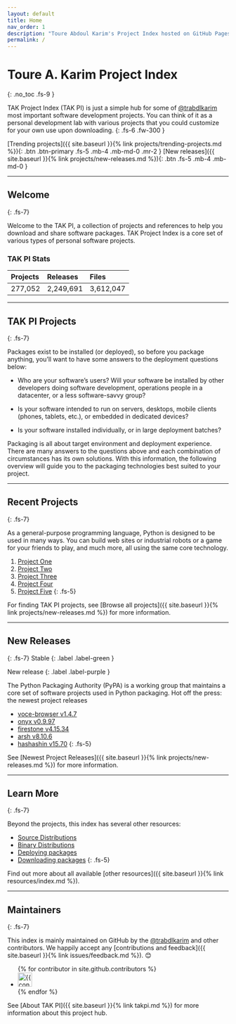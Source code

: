 ```yaml
---
layout: default
title: Home
nav_order: 1
description: "Toure Abdoul Karim's Project Index hosted on GitHub Pages."
permalink: /
---
```


# Toure A. Karim Project Index
{: .no_toc .fs-9 }

TAK Project Index (TAK PI) is just a simple hub for some of <a href="https://github.com/trabdlkarim" target="_blank">@trabdlkarim</a> most important software development projects. You can think of it as a personal development lab  with various projects that you could customize for your own use upon downloading.
{: .fs-6 .fw-300 }

[Trending projects]({{ site.baseurl }}{% link projects/trending-projects.md %}){: .btn .btn-primary .fs-5 .mb-4 .mb-md-0 .mr-2 } [New releases]({{ site.baseurl }}{% link projects/new-releases.md %}){: .btn .fs-5 .mb-4 .mb-md-0 }

---

## Welcome 
{: .fs-7}

Welcome to the TAK PI, a collection of projects and references to help you download and share software packages. TAK Project Index is a core set of various types of personal software projects.

### TAK PI Stats

| Projects | Releases  | Files     |
|:---------|:----------|:----------|
| 277,052  | 2,249,691 | 3,612,047 |

---

## TAK PI Projects
{: .fs-7}

Packages exist to be installed (or deployed), so before you package anything, you’ll want to have some answers to the deployment questions below:

- Who are your software’s users? Will your software be installed by other developers doing software development, operations people in a datacenter, or a less software-savvy group?

- Is your software intended to run on servers, desktops, mobile clients (phones, tablets, etc.), or embedded in dedicated devices?

- Is your software installed individually, or in large deployment batches?

Packaging is all about target environment and deployment experience. There are many answers to the questions above and each combination of circumstances has its own solutions. With this information, the following overview will guide you to the packaging technologies best suited to your project.

---

## Recent Projects
{: .fs-7}

As a general-purpose programming language, Python is designed to be used in many ways. You can build web sites or industrial robots or a game for your friends to play, and much more, all using the same core technology.


1. [<i class="fas fa-file-archive" arial-hidden="true"></i> Project One](#some-link)
1. [<i class="fas fa-file-archive" arial-hidden="true"></i> Project Two](#some-link)
1. [<i class="fas fa-file-archive" arial-hidden="true"></i> Project Three](#some-link)
1. [<i class="fas fa-file-archive" arial-hidden="true"></i> Project Four](#some-link)
1. [<i class="fas fa-file-archive" arial-hidden="true"></i> Project Five](#some-link)
{: .fs-5}

For finding TAK PI projects, see [Browse all projects]({{ site.baseurl }}{% link projects/new-releases.md %}) for more information.

---

## New Releases
{: .fs-7}
Stable
{: .label .label-green }

New release
{: .label .label-purple }


The Python Packaging Authority (PyPA) is a working group that maintains a core set of software projects used in Python packaging.
Hot off the press: the newest project releases

- [<i class="fas fa-cube" arial-hidden="true"></i> voce-browser v1.4.7](#some-link)
- [<i class="fas fa-cube" arial-hidden="true"></i> onyx v0.9.97](#some-link)
- [<i class="fas fa-cube" arial-hidden="true"></i> firestone v4.15.34](#some-link) 
- [<i class="fas fa-cube" arial-hidden="true"></i> arsh v8.10.6](#some-link) 
- [<i class="fas fa-cube" arial-hidden="true"></i> hashashin v15.70](#some-link) 
{: .fs-5}

See [Newest Project Releases]({{ site.baseurl }}{% link projects/new-releases.md %}) for more information.

---

## Learn More
{: .fs-7}

Beyond the projects, this index has several other resources:

- [<i class="fas fa-link" arial-hidden="true"></i> Source Distributions](#some-link)
- [<i class="fas fa-link" arial-hidden="true"></i> Binary Distributions](#some-link)
- [<i class="fas fa-link" arial-hidden="true"></i> Deploying packages](#some-link)
- [<i class="fas fa-link" arial-hidden="true"></i> Downloading packages](#some-link)
{: .fs-5}

Find out more about all available [other resources]({{ site.baseurl }}{% link resources/index.md %}).

---

## Maintainers
{: .fs-7}

This index is mainly maintained on GitHub by the <a href="https://github.com/trabdlkarim" target="_blank">@trabdlkarim</a> and other contributors. We happily accept any [contributions and feedback]({{ site.baseurl }}{% link issues/feedback.md %}). 😊

<ul class="list-style-none">
{% for contributor in site.github.contributors %}
  <li class="d-inline-block mr-1">
     <a href="{{ contributor.html_url }}"><img src="{{ contributor.avatar_url }}" width="32" height="32" alt="{{ contributor.login }}"/></a>
  </li>
{% endfor %}
</ul>

<!-- Prepare a container for your calendar. -->
<div class="calendar"></div>
<script>GitHubCalendar(".calendar", "trabdlkarim", { responsive: true, global_stats: false });</script>

See [About TAK PI]({{ site.baseurl }}{% link takpi.md %}) for more information about this project hub.
